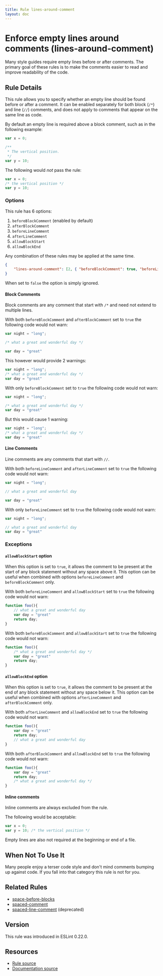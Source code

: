 ```yaml
---
title: Rule lines-around-comment
layout: doc
---
```

<!-- Note: No pull requests accepted for this file. See README.md in the root directory for details. -->
# Enforce empty lines around comments (lines-around-comment)

Many style guides require empty lines before or after comments. The primary goal
of these rules is to make the comments easier to read and improve readability of the code.

## Rule Details

This rule allows you to specify whether an empty line should be found
before or after a comment. It can be enabled separately for both block (`/*`)
and line (`//`) comments, and does not apply to comments that appear on the same
line as code.


By default an empty line is required above a block comment,
such as in the following example:

```js
var x = 0;

/**
 * The vertical position.
 */
var y = 10;
```

The following would *not* pass the rule:

```js
var x = 0;
/* the vertical position */
var y = 10;
```

### Options

This rule has 6 options:

1. `beforeBlockComment` (enabled by default)
2. `afterBlockComment`
3. `beforeLineComment`
4. `afterLineComment`
5. `allowBlockStart`
6. `allowBlockEnd`

Any combination of these rules may be applied at the same time.


```json
{
    "lines-around-comment": [2, { "beforeBlockComment": true, "beforeLineComment": true }]
}
```

When set to `false` the option is simply ignored.


#### Block Comments

Block comments are any comment that start with `/*` and need not extend to multiple lines.

With both `beforeBlockComment` and `afterBlockComment` set to `true` the following code
would not warn:

```js
var night = "long";

/* what a great and wonderful day */

var day = "great"
```

This however would provide 2 warnings:

```js
var night = "long";
/* what a great and wonderful day */
var day = "great"
```

With only `beforeBlockComment` set to `true` the following code
would not warn:

```js
var night = "long";

/* what a great and wonderful day */
var day = "great"
```

But this would cause 1 warning:

```js
var night = "long";
/* what a great and wonderful day */
var day = "great"
```

#### Line Comments

Line comments are any comments that start with `//`.

With both `beforeLineComment` and `afterLineComment` set to `true` the following code
would not warn:

```js
var night = "long";

// what a great and wonderful day

var day = "great"
```

With only `beforeLineComment` set to `true` the following code
would not warn:

```js
var night = "long";

// what a great and wonderful day
var day = "great"
```

### Exceptions

#### `allowBlockStart` option

When this option is set to `true`, it allows the comment to be present at the start of any block statement without any space above it. This option can be useful when combined with options `beforeLineComment` and `beforeBlockComment` only.

With both `beforeLineComment` and `allowBlockStart` set to `true` the following code
would not warn:

```js
function foo(){
    // what a great and wonderful day
    var day = "great"
    return day;
}
```

With both `beforeBlockComment` and `allowBlockStart` set to `true` the following code
would not warn:

```js
function foo(){
    /* what a great and wonderful day */
    var day = "great"
    return day;
}
```

#### `allowBlockEnd` option

When this option is set to `true`, it allows the comment to be present at the end of any block statement without any space below it. This option can be useful when combined with options `afterLineComment` and `afterBlockComment` only.

With both `afterLineComment` and `allowBlockEnd` set to `true` the following code
would not warn:

```js
function foo(){
    var day = "great"
    return day;
    // what a great and wonderful day
}
```

With both `afterBlockComment` and `allowBlockEnd` set to `true` the following code
would not warn:

```js
function foo(){
    var day = "great"
    return day;
    /* what a great and wonderful day */
}
```


#### Inline comments

Inline comments are always excluded from the rule.

The following would be acceptable:

```js
var x = 0;
var y = 10; /* the vertical position */
```

Empty lines are also not required at the beginning or end of a file.

## When Not To Use It

Many people enjoy a terser code style and don't mind comments bumping up against code. If you
fall into that category this rule is not for you.

## Related Rules

* [space-before-blocks](space-before-blocks)
* [spaced-comment](spaced-comment)
* [spaced-line-comment](spaced-line-comment) (deprecated)

## Version

This rule was introduced in ESLint 0.22.0.

## Resources

* [Rule source](https://github.com/eslint/eslint/tree/master/lib/rules/lines-around-comment.js)
* [Documentation source](https://github.com/eslint/eslint/tree/master/docs/rules/lines-around-comment.md)
